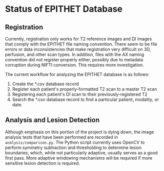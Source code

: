 Status of EPITHET Database
==========================

Registration
-
Currently, registration only works for T2 reference images and DI images that comply with
the EPITHET file naming convention. There seem to be file errors or data inconsistencies
that make registration very difficult on 3D, perfusion, and other scan types. In addition, 
files with the AX naming convention did not register properly either, possibly due to 
metadata corruption during NIFTI conversion. This requires more investigation. 

The current workflow for analyzing the EPITHET database is as follows:
1. Create the *.csv database record
2. Register each patient's properly-formatted T2 scan to a master T2 scan
3. Registering each patient's DI scan to their previously-registered T2
4. Search the *.csv database record to find a particular patient, modality, or date.

Analysis and Lesion Detection
-
Although emphasis on this portion of the project is dying down, the image analysis tests
that have been performed are recorded in `analysis/comparison.py`. The Python script
currently uses OpenCV to perform symmetry subtraction and thresholding to determine lesion
boundaries, which, while not particularly adaptive, usually serves as a good first pass. 
More adaptive windowing mechanisms will be required if more sensitive lesion detection is 
required.

